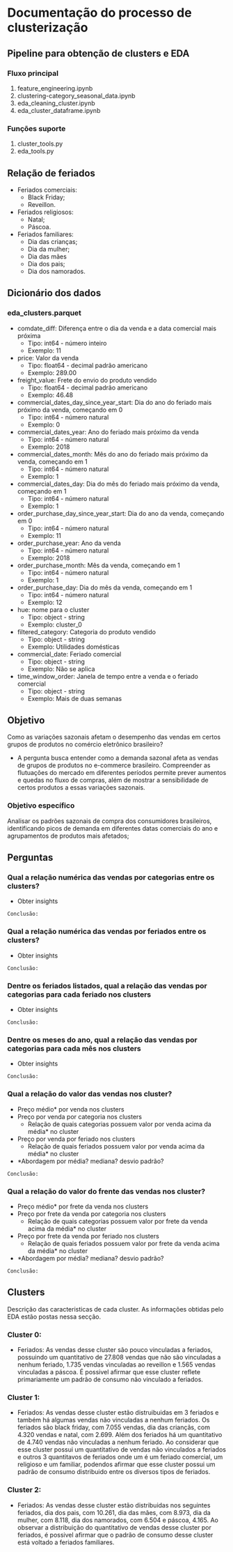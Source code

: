 # Documentação do processo de clusterização

## Pipeline para obtenção de clusters e EDA

### Fluxo principal
1. feature_engineering.ipynb
2. clustering-category_seasonal_data.ipynb
3. eda_cleaning_cluster.ipynb
4. eda_cluster_dataframe.ipynb
### Funções suporte
1. cluster_tools.py
2. eda_tools.py

## Relação de feriados
* Feriados comerciais: 
    * Black Friday;
    * Reveillon.
* Feriados religiosos:
    * Natal;
    * Páscoa.
* Feriados familiares:
    * Dia das crianças;
    * Dia da mulher;
    * Dia das mães
    * Dia dos pais;
    * Dia dos namorados.

## Dicionário dos dados

### eda_clusters.parquet
* comdate_diff: Diferença entre o dia da venda e a data comercial mais próxima
    * Tipo: int64 - número inteiro  
    * Exemplo: 11
* price: Valor da venda
    * Tipo: float64 - decimal padrão americano
    * Exemplo: 289.00
* freight_value: Frete do envio do produto vendido
    * Tipo: float64 - decimal padrão americano
    * Exemplo: 46.48
* commercial_dates_day_since_year_start: Dia do ano do feriado mais próximo da venda, começando em 0
    * Tipo: int64 - número natural
    * Exemplo: 0
* commercial_dates_year: Ano do feriado mais próximo da venda
    * Tipo: int64 - número natural
    * Exemplo: 2018
* commercial_dates_month: Mês do ano do feriado mais próximo da venda, começando em 1
    * Tipo: int64 - número natural
    * Exemplo: 1
* commercial_dates_day: Dia do mês do feriado mais próximo da venda, começando em 1
    * Tipo: int64 - número natural
    * Exemplo: 1
* order_purchase_day_since_year_start: Dia do ano da venda, começando em 0
    * Tipo: int64 - número natural
    * Exemplo: 11
* order_purchase_year: Ano da venda
    * Tipo: int64 - número natural
    * Exemplo: 2018
* order_purchase_month: Mês da venda, começando em 1
    * Tipo: int64 - número natural
    * Exemplo: 1
* order_purchase_day: Dia do mês da venda, começando em 1
    * Tipo: int64 - número natural
    * Exemplo: 12
* hue: nome para o cluster
    * Tipo: object - string
    * Exemplo: cluster_0
* filtered_category: Categoria do produto vendido
    * Tipo: object - string
    * Exemplo: Utilidades domésticas
* commercial_date: Feriado comercial
    * Tipo: object - string
    * Exemplo: Não se aplica
* time_window_order: Janela de tempo entre a venda e o feriado comercial
    * Tipo: object - string
    * Exemplo: Mais de duas semanas
<!-- 
* commercial_date_coded: Feriado comercial, codificado
    * Tipo: int32 - número natural
    * Exemplo: 7
* time_window_order_coded: Janela de tempo entre a venda e o feriado comercial, codificado
    * Tipo: int32 - número natural
    * Exemplo: 1
* filtered_category_coded: Categoria do produto vendido, codificado 
    * Tipo: int32 - número natural 
    * Exemplo: 13
* cluster:  identificador do cluster
    * Tipo: int32 - número natural 
    * Exemplo: 0 
* commercial_date_seazonal_weight: Percentual das vendas deste feriado em relação a todos os feriados
    * Tipo: float64 - decimal padrão americano
    * Exemplo: 0.000000
* sensitivity: Percentual das vendas por feriado para cada categoria de produto
    * Tipo: float64 - decimal padrão americano
    * Exemplo: 0.000000
* mean_price_by_commercial_date: Média do valor das vendas por feriado para cada categoria de produto
    * Tipo: float64 - decimal padrão americano 
    * Exemplo: 92.179011
* std_price_by_commercial_date: Desvio padrão do valor das vendas por feriado para cada categoria de produto
    * Tipo: float64 - decimal padrão americano
    * Exemplo: 169.492277
-->

## Objetivo
Como as variações sazonais afetam o desempenho das vendas em certos grupos de produtos no comércio eletrônico brasileiro?
* A pergunta busca entender como a demanda sazonal afeta as vendas de grupos de produtos no e-commerce brasileiro. Compreender as flutuações do mercado em diferentes períodos permite prever aumentos e quedas no fluxo de compras, além de mostrar a sensibilidade de certos produtos a essas variações sazonais.


### Objetivo específico
Analisar os padrões sazonais de compra dos consumidores brasileiros, identificando picos de demanda em diferentes datas comerciais do ano e agrupamentos de produtos mais afetados;

## Perguntas

### Qual a relação numérica das vendas por categorias entre os clusters?
* Obter insights

```Conclusão:```

### Qual a relação numérica das vendas por feriados entre os clusters?
* Obter insights

```Conclusão:```

### Dentre os feriados listados, qual a relação das vendas por categorias para cada feriado nos clusters
* Obter insights

```Conclusão:```

### Dentre os meses do ano, qual a relação das vendas por categorias para cada mês nos clusters
* Obter insights

```Conclusão:```

### Qual a relação do valor das vendas nos cluster?
* Preço médio* por venda nos clusters
* Preço por venda por categoria nos clusters
    * Relação de quais categorias possuem valor por venda acima da média* no cluster
* Preço por venda por feriado nos clusters
    * Relação de quais feriados possuem valor por venda acima da média* no cluster
* *Abordagem por média? mediana? desvio padrão?

```Conclusão:```

### Qual a relação do valor do frente das vendas nos cluster?
* Preço médio* por frete da venda nos clusters
* Preço por frete da venda por categoria nos clusters
    * Relação de quais categorias possuem valor por frete da venda acima da média* no cluster
* Preço por frete da venda por feriado nos clusters
    * Relação de quais feriados possuem valor por frete da venda acima da média* no cluster
* *Abordagem por média? mediana? desvio padrão?

```Conclusão:```

## Clusters
Descrição das caracteristicas de cada cluster. As informações obtidas pelo EDA estão postas nessa secção.

### Cluster 0: 
    
* Feriados: As vendas desse cluster são pouco vinculadas a feriados, possuindo um quantitativo de 27.808 vendas que não são vinculadas a nenhum feriado, 1.735 vendas vinculadas ao reveillon e 1.565 vendas vinculadas a páscoa. É possivel afirmar que esse cluster reflete primariamente um padrão de consumo não vinculado a feriados.

### Cluster 1:

* Feriados: As vendas desse cluster estão distruibuidas em 3 feriados e também há algumas vendas não vinculadas a nenhum feriados. Os feriados são black friday, com 7.055 vendas, dia das criançãs, com 4.320 vendas e natal, com 2.699. Além dos feriados há um quantitativo de 4.740 vendas não vinculadas a nenhum feriado. Ao considerar que esse cluster possui um quantitativo de vendas não vinculados a feriados e outros 3 quantitavos de feriados onde um é um feriado comercial, um religioso e um familiar, podendos afirmar que esse cluster possui um padrão de consumo distribuido entre os diversos tipos de feriados.
  
### Cluster 2:
    
* Feriados: As vendas desse cluster estão distribuidas nos seguintes feriados, dia dos pais, com 10.261, dia das mães, com 8.973, dia da mulher, com 8.118, dia dos namorados, com 6.504 e páscoa, 4.165. Ao observar a distribuição do quantitativo de vendas desse cluster por feriados, é possivel afirmar que o padrão de consumo desse cluster está voltado a feriados familiares.

